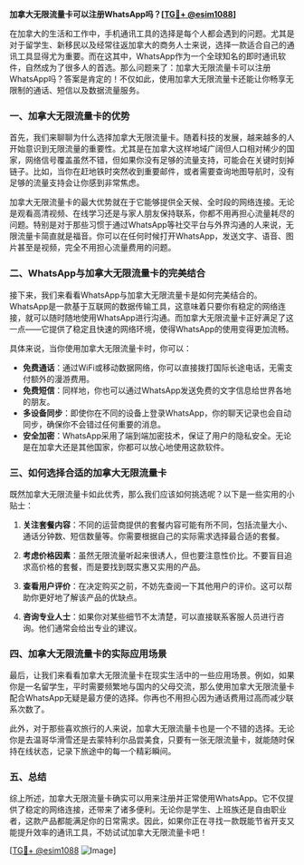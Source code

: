 **加拿大无限流量卡可以注册WhatsApp吗？[[TG💪+ @esim1088](https://t.me/s/esim1088)]**

在加拿大的生活和工作中，手机通讯工具的选择是每个人都会遇到的问题。尤其是对于留学生、新移民以及经常往返加拿大的商务人士来说，选择一款适合自己的通讯工具显得尤为重要。而在这其中，WhatsApp作为一个全球知名的即时通讯软件，自然成为了很多人的首选。那么问题来了：加拿大无限流量卡可以注册WhatsApp吗？答案是肯定的！不仅如此，使用加拿大无限流量卡还能让你畅享无限制的通话、短信以及数据流量服务。

### **一、加拿大无限流量卡的优势**

首先，我们来聊聊为什么选择加拿大无限流量卡。随着科技的发展，越来越多的人开始意识到无限流量的重要性。尤其是在加拿大这样地域广阔但人口相对稀少的国家，网络信号覆盖虽然不错，但如果你没有足够的流量支持，可能会在关键时刻掉链子。比如，当你在赶地铁时突然收到重要邮件，或者需要查询地图导航时，没有足够的流量支持会让你感到非常焦虑。

加拿大无限流量卡的最大优势就在于它能够提供全天候、全时段的网络连接。无论是观看高清视频、在线学习还是与家人朋友保持联系，你都不用再担心流量耗尽的问题。特别是对于那些习惯于通过WhatsApp等社交平台与外界沟通的人来说，无限流量卡简直就是福音。你可以在任何时候打开WhatsApp，发送文字、语音、图片甚至是视频，完全不用担心流量费用的问题。

### **二、WhatsApp与加拿大无限流量卡的完美结合**

接下来，我们来看看WhatsApp与加拿大无限流量卡是如何完美结合的。WhatsApp是一款基于互联网的数据传输工具，这意味着只要你有稳定的网络连接，就可以随时随地使用WhatsApp进行沟通。而加拿大无限流量卡正好满足了这一点——它提供了稳定且快速的网络环境，使得WhatsApp的使用变得更加流畅。

具体来说，当你使用加拿大无限流量卡时，你可以：

- **免费通话**：通过WiFi或移动数据网络，你可以直接拨打国际长途电话，无需支付额外的漫游费用。
- **免费短信**：同样地，你也可以通过WhatsApp发送免费的文字信息给世界各地的朋友。
- **多设备同步**：即使你在不同的设备上登录WhatsApp，你的聊天记录也会自动同步，确保你不会错过任何重要的消息。
- **安全加密**：WhatsApp采用了端到端加密技术，保证了用户的隐私安全。无论是在加拿大还是其他国家，你都可以放心地使用这款软件。

### **三、如何选择合适的加拿大无限流量卡**

既然加拿大无限流量卡如此优秀，那么我们应该如何挑选呢？以下是一些实用的小贴士：

1. **关注套餐内容**：不同的运营商提供的套餐内容可能有所不同，包括流量大小、通话分钟数、短信数量等。你需要根据自己的实际需求选择最合适的套餐。
   
2. **考虑价格因素**：虽然无限流量听起来很诱人，但也要注意性价比。不要盲目追求高价格的套餐，而是要找到既实惠又实用的产品。

3. **查看用户评价**：在决定购买之前，不妨先查阅一下其他用户的评价。这可以帮助你更好地了解该产品的优缺点。

4. **咨询专业人士**：如果你对某些细节不太清楚，可以直接联系客服人员进行咨询。他们通常会给出专业的建议。

### **四、加拿大无限流量卡的实际应用场景**

最后，让我们来看看加拿大无限流量卡在现实生活中的一些应用场景。例如，如果你是一名留学生，平时需要频繁地与国内的父母交流，那么使用加拿大无限流量卡配合WhatsApp无疑是最方便的选择。你再也不用担心因为通话费用过高而减少联系次数了。

此外，对于那些喜欢旅行的人来说，加拿大无限流量卡也是一个不错的选择。无论你是去温哥华滑雪还是去蒙特利尔品尝美食，只要有一张无限流量卡，就能随时保持在线状态，记录下旅途中的每一个精彩瞬间。

### **五、总结**

综上所述，加拿大无限流量卡确实可以用来注册并正常使用WhatsApp。它不仅提供了稳定的网络连接，还带来了诸多便利。无论你是学生、上班族还是自由职业者，这款产品都能满足你的日常需求。因此，如果你正在寻找一款既能节省开支又能提升效率的通讯工具，不妨试试加拿大无限流量卡吧！

[[TG💪+ @esim1088](https://t.me/s/esim1088) ![Image](https://i.postimg.cc/4NQfJmqS/Snipaste-2025-05-13-00-14-12.png)]